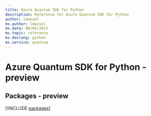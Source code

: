 ```yaml
---
title: Azure Quantum SDK for Python
description: Reference for Azure Quantum SDK for Python
author: lmazuel
ms.author: lmazuel
ms.data: 08/04/2023
ms.topic: reference
ms.devlang: python
ms.service: quantum
---
```

# Azure Quantum SDK for Python - preview
## Packages - preview
[!INCLUDE [packages](quantum-index.md)]